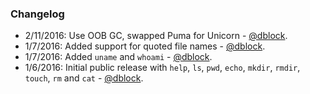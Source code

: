 ### Changelog

* 2/11/2016: Use OOB GC, swapped Puma for Unicorn - [@dblock](https://github.com/dblock).
* 1/7/2016: Added support for quoted file names - [@dblock](https://github.com/dblock).
* 1/7/2016: Added `uname` and `whoami` - [@dblock](https://github.com/dblock).
* 1/6/2016: Initial public release with `help`, `ls`, `pwd`, `echo`, `mkdir`, `rmdir`, `touch`, `rm` and `cat` - [@dblock](https://github.com/dblock).
